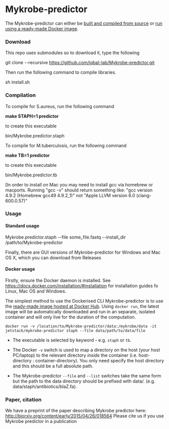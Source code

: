Mykrobe-predictor
=================

The Mykrobe-predictor can either be [built and compiled from source](#compilation) or [run using a ready-made Docker image](#docker-usage).

### Download ###

This repo uses submodules so to download it, type the following

git clone --recursive https://github.com/iqbal-lab/Mykrobe-predictor.git

Then run the following command to compile libraries. 

sh install.sh 

### Compilation ###

To compile for S.aureus, run the following command 

**make STAPH=1 predictor**

to create this executable 

bin/Mykrobe.predictor.staph

To compile for M.tuberculosis, run the following command 

**make TB=1 predictor**

to create this executable 

bin/Mykrobe.predictor.tb


[In order to install on Mac you may need to install gcc via homebrew or macports. Running  "gcc -v" 
should return something like:
"gcc version 4.9.2 (Homebrew gcc49 4.9.2_1)"
not 
"Apple LLVM version 6.0 (clang-600.0.57)"

### Usage ###

#### Standard usage ####

Mykrobe.predictor.staph --file some_file.fastq --install_dir /path/to/Mykrobe-predictor

Finally, there are GUI versions of Mykrobe-predictor for Windows and Mac OS X, which you can download from Releases

#### Docker usage ####

FIrstly, ensure the Docker daemon is installed. See https://docs.docker.com/installation/#installation for installation guides fo Linux, Mac OS and Windows.

The simplest method to use the Dockerised CLI Mykrobe-predictor is to use the [ready-made image hosted at Docker Hub](https://registry.hub.docker.com/u/jetstack/mykrobe-predictor/). 
Using ```docker run```, the latest image will be automatically downloaded and run in an separate, isolated container and will only
live for the duration of the computation.

```shell
docker run -v /location/to/Mykrobe-predictor/data:/mykrobe/data -it jetstack/mykrobe-predictor staph --file data/path/to/data/file
```

* The executable is selected by keyword - e.g. ```staph``` or ```tb```.

* The Docker ```-v``` switch is used to map a directory on the host (your host PC/laptop) to the relevant directory *inside* the container (i.e. 
host-directory : container-directory). You only need specify the host directory and this should be a full absolute path.

* The Mykrobe-predictor ```--file``` and ```--list``` switches take the same form but the path to the data directory should be prefixed with data/.
(e.g. data/staph/antibiotics/blaZ.fa).

### Paper, citation ###
We have a preprint of the paper describing Mykrobe predictor here:
http://biorxiv.org/content/early/2015/04/26/018564
Please cite us if you use Mykrobe predictor in a publication
